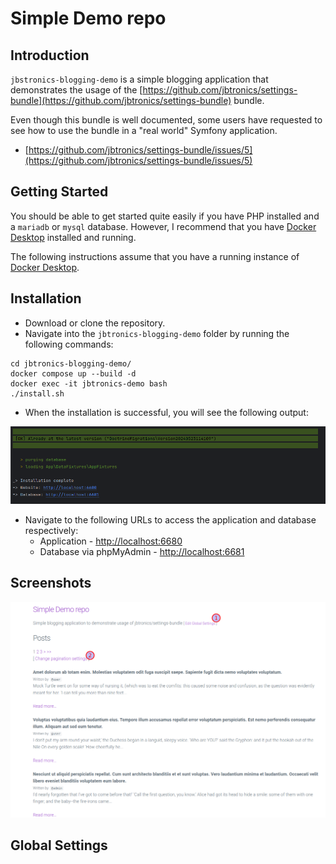 # Simple Demo repo

## Introduction

`jbstronics-blogging-demo` is a simple blogging application that demonstrates the usage of
the [https://github.com/jbtronics/settings-bundle](https://github.com/jbtronics/settings-bundle) bundle.

Even though this bundle is well documented, some users have requested to see how to use the bundle in a "real world"
Symfony application.

- [https://github.com/jbtronics/settings-bundle/issues/5](https://github.com/jbtronics/settings-bundle/issues/5)

## Getting Started

You should be able to get started quite easily if you have PHP installed and a `mariadb` or `mysql` database. However, I
recommend that you have [Docker Desktop](https://www.docker.com/products/docker-desktop/) installed and running.

The following instructions assume that you have a running instance
of [Docker Desktop](https://www.docker.com/products/docker-desktop/).

## Installation

- Download or clone the repository.
- Navigate into the `jbtronics-blogging-demo` folder by running the following commands:

```shell
cd jbtronics-blogging-demo/
docker compose up --build -d 
docker exec -it jbtronics-demo bash
./install.sh
```

- When the installation is successful, you will see the following output:

![install.png](install.png)

- Navigate to the following URLs to access the application and database respectively:
    - Application - [http://localhost:6680](http://localhost:6680)
    - Database via phpMyAdmin - [http://localhost:6681](http://localhost:6681)

## Screenshots

![posts.png](posts.png)

## Global Settings
